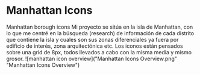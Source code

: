 # Manhattan Icons
Manhattan borough icons
Mi proyecto se sitúa en la isla de Manhattan, con lo que me centré en la búsqueda (research) de información de cada distrito que contiene la isla y cuales son sus zonas diferenciales ya fuera por edificio de interés, zona arquitectónica etc.
Los iconos están pensados sobre una grid de 8px, todos llevados a cabo con la misma media y mismo grosor.
![manhattan icon overview]("Manhattan Icons Overview.png" "Manhattan Icons Overview")
